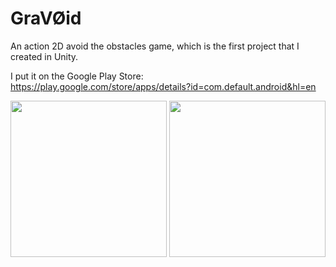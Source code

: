# GraVØid

An action 2D avoid the obstacles game, which is the first project that I created in Unity.

I put it on the Google Play Store: https://play.google.com/store/apps/details?id=com.default.android&hl=en

<p align="center">
  <img src="https://lh3.googleusercontent.com/Rgw7_CaOzKzhwCSvddpHqjukm_G93vHj1ik2et74mk89WdTGJGP3OUVIDpkfwH9_0Xj_=h900-rw" width="250">
  <img src="https://lh3.googleusercontent.com/TUPTBTxkGJNHYgkSIcckB3JtRTlhY7Llhsi8ugnkv7RIyYEtt1dj800PszX8UHx85A=h900-rw" width="250">

</p>

